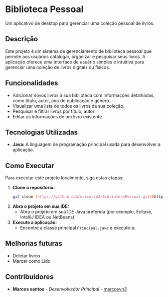 # Biblioteca Pessoal

Um aplicativo de desktop para gerenciar uma coleção pessoal de livros.

## Descrição

Este projeto é um sistema de gerenciamento de biblioteca pessoal que permite aos usuários catalogar, organizar e pesquisar seus livros. A aplicação oferece uma interface de usuário simples e intuitiva para gerenciar uma coleção de livros digitais ou físicos.

## Funcionalidades

* Adicionar novos livros à sua biblioteca com informações detalhadas, como título, autor, ano de publicação e gênero.
* Visualizar uma lista de todos os livros da sua coleção.
* Pesquisar e filtrar livros por título, autor.
* Editar as informações de um livro existente.

## Tecnologias Utilizadas

* **Java:** A linguagem de programação principal usada para desenvolver a aplicação.

## Como Executar

Para executar este projeto localmente, siga estas etapas:

1.  **Clone o repositório:**
    ```bash
    git clone [https://github.com/marcosvn3/BibliotecaPessoal.git](https://github.com/marcosvn3/BibliotecaPessoal.git)
    ```
2.  **Abra o projeto em sua IDE:**
    * Abra o projeto em sua IDE Java preferida (por exemplo, Eclipse, IntelliJ IDEA ou NetBeans).
3.  **Execute a aplicação:**
    * Encontre a classe principal `Principal.java` e execute-a.
  
## Melhorias futuras
* Deletar livros
* Marcar como Lido

## Contribuidores

* **Marcos santos** - *Desenvolvedor Principal* - [marcosvn3](https://github.com/marcosvn3)
